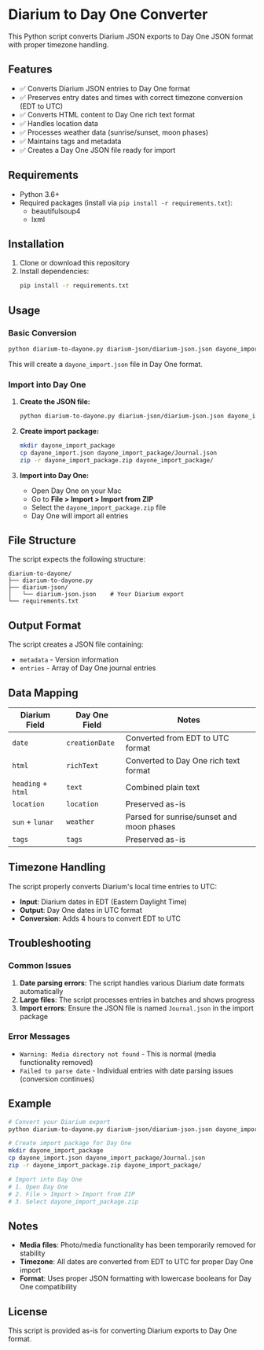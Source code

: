 # Diarium to Day One Converter

This Python script converts Diarium JSON exports to Day One JSON format with proper timezone handling.

## Features

- ✅ Converts Diarium JSON entries to Day One format
- ✅ Preserves entry dates and times with correct timezone conversion (EDT to UTC)
- ✅ Converts HTML content to Day One rich text format
- ✅ Handles location data
- ✅ Processes weather data (sunrise/sunset, moon phases)
- ✅ Maintains tags and metadata
- ✅ Creates a Day One JSON file ready for import

## Requirements

- Python 3.6+
- Required packages (install via `pip install -r requirements.txt`):
  - beautifulsoup4
  - lxml

## Installation

1. Clone or download this repository
2. Install dependencies:
   ```bash
   pip install -r requirements.txt
   ```

## Usage

### Basic Conversion

```bash
python diarium-to-dayone.py diarium-json/diarium-json.json dayone_import.json
```

This will create a `dayone_import.json` file in Day One format.

### Import into Day One

1. **Create the JSON file:**
   ```bash
   python diarium-to-dayone.py diarium-json/diarium-json.json dayone_import.json
   ```

2. **Create import package:**
   ```bash
   mkdir dayone_import_package
   cp dayone_import.json dayone_import_package/Journal.json
   zip -r dayone_import_package.zip dayone_import_package/
   ```

3. **Import into Day One:**
   - Open Day One on your Mac
   - Go to **File > Import > Import from ZIP**
   - Select the `dayone_import_package.zip` file
   - Day One will import all entries

## File Structure

The script expects the following structure:
```
diarium-to-dayone/
├── diarium-to-dayone.py
├── diarium-json/
│   └── diarium-json.json    # Your Diarium export
└── requirements.txt
```

## Output Format

The script creates a JSON file containing:
- `metadata` - Version information
- `entries` - Array of Day One journal entries

## Data Mapping

| Diarium Field | Day One Field | Notes |
|---------------|---------------|-------|
| `date` | `creationDate` | Converted from EDT to UTC format |
| `html` | `richText` | Converted to Day One rich text format |
| `heading` + `html` | `text` | Combined plain text |
| `location` | `location` | Preserved as-is |
| `sun` + `lunar` | `weather` | Parsed for sunrise/sunset and moon phases |
| `tags` | `tags` | Preserved as-is |

## Timezone Handling

The script properly converts Diarium's local time entries to UTC:
- **Input**: Diarium dates in EDT (Eastern Daylight Time)
- **Output**: Day One dates in UTC format
- **Conversion**: Adds 4 hours to convert EDT to UTC

## Troubleshooting

### Common Issues

1. **Date parsing errors**: The script handles various Diarium date formats automatically
2. **Large files**: The script processes entries in batches and shows progress
3. **Import errors**: Ensure the JSON file is named `Journal.json` in the import package

### Error Messages

- `Warning: Media directory not found` - This is normal (media functionality removed)
- `Failed to parse date` - Individual entries with date parsing issues (conversion continues)

## Example

```bash
# Convert your Diarium export
python diarium-to-dayone.py diarium-json/diarium-json.json dayone_import.json

# Create import package for Day One
mkdir dayone_import_package
cp dayone_import.json dayone_import_package/Journal.json
zip -r dayone_import_package.zip dayone_import_package/

# Import into Day One
# 1. Open Day One
# 2. File > Import > Import from ZIP
# 3. Select dayone_import_package.zip
```

## Notes

- **Media files**: Photo/media functionality has been temporarily removed for stability
- **Timezone**: All dates are converted from EDT to UTC for proper Day One import
- **Format**: Uses proper JSON formatting with lowercase booleans for Day One compatibility

## License

This script is provided as-is for converting Diarium exports to Day One format. 